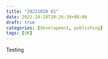```yaml
---
title: "20221028 01"
date: 2022-10-28T20:26:39+08:00
draft: true
categories: [development, publishing]
tags: [UK]
---
```


Testing